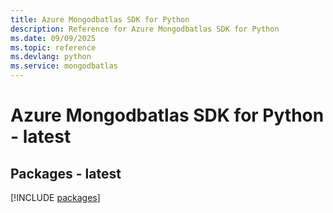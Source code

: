 ```yaml
---
title: Azure Mongodbatlas SDK for Python
description: Reference for Azure Mongodbatlas SDK for Python
ms.date: 09/09/2025
ms.topic: reference
ms.devlang: python
ms.service: mongodbatlas
---
```

# Azure Mongodbatlas SDK for Python - latest
## Packages - latest
[!INCLUDE [packages](mongodbatlas-index.md)]